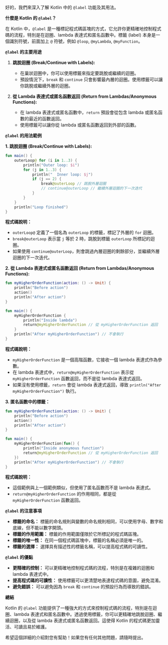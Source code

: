 好的，我們來深入了解 Kotlin 中的 `@label` 功能及其用法。

**什麼是 Kotlin 的 `@label`？**

在 Kotlin 中，`@label` 是一種標記程式碼區塊的方式，它允許你更精確地控制程式碼的流程，特別是在迴圈、lambda 表達式和匿名函數中。標籤 (label) 本身是一個識別符號，前面加上 `@` 符號，例如 `@loop`, `@myLambda`, `@myFunction`。

**`@label` 的主要用途**

1.  **跳脫迴圈 (Break/Continue with Labels):**
    *   在巢狀迴圈中，你可以使用標籤來指定要跳脫或繼續的迴圈。
    *   預設情況下，`break` 和 `continue` 只會影響最內層的迴圈。使用標籤可以讓你跳脫或繼續外層的迴圈。

2.  **從 Lambda 表達式或匿名函數返回 (Return from Lambdas/Anonymous Functions):**
    *   在 lambda 表達式或匿名函數中，`return` 預設會從包含 lambda 或匿名函數的最近的函數返回。
    *   使用標籤可以讓你從 lambda 或匿名函數返回到外部的函數。

**`@label` 的用法範例**

**1. 跳脫迴圈 (Break/Continue with Labels):**

```kotlin
fun main() {
    outerLoop@ for (i in 1..3) {
        println("Outer loop: $i")
        for (j in 1..3) {
            println("  Inner loop: $j")
            if (j == 2) {
                break@outerLoop // 跳脫外層迴圈
                // continue@outerLoop // 繼續外層迴圈的下一次迭代
            }
        }
    }
    println("Loop finished")
}
```

**程式碼說明：**

*   `outerLoop@` 定義了一個名為 `outerLoop` 的標籤，標記了外層的 `for` 迴圈。
*   `break@outerLoop` 表示當 `j` 等於 2 時，跳脫到標籤 `outerLoop` 所標記的迴圈。
*   如果使用 `continue@outerLoop`，則會跳過內層迴圈的剩餘部分，並繼續外層迴圈的下一次迭代。

**2. 從 Lambda 表達式或匿名函數返回 (Return from Lambdas/Anonymous Functions):**

```kotlin
fun myHigherOrderFunction(action: () -> Unit) {
    println("Before action")
    action()
    println("After action")
}

fun main() {
    myHigherOrderFunction {
        println("Inside lambda")
        return@myHigherOrderFunction // 從 myHigherOrderFunction 返回
    }
    println("After myHigherOrderFunction") // 不會執行
}
```

**程式碼說明：**

*   `myHigherOrderFunction` 是一個高階函數，它接收一個 lambda 表達式作為參數。
*   在 lambda 表達式中，`return@myHigherOrderFunction` 表示從 `myHigherOrderFunction` 函數返回，而不是從 lambda 表達式返回。
*   如果沒有使用標籤，`return` 會從 lambda 表達式返回，導致 `println("After myHigherOrderFunction")` 執行。

**3. 匿名函數中的標籤：**

```kotlin
fun myHigherOrderFunction(action: () -> Unit) {
    println("Before action")
    action()
    println("After action")
}

fun main() {
    myHigherOrderFunction(fun() {
        println("Inside anonymous function")
        return@myHigherOrderFunction // 從 myHigherOrderFunction 返回
    })
    println("After myHigherOrderFunction") // 不會執行
}
```

**程式碼說明：**

*   這個範例與上一個範例類似，但使用了匿名函數而不是 lambda 表達式。
*   `return@myHigherOrderFunction` 的作用相同，都是從 `myHigherOrderFunction` 函數返回。

**`@label` 的注意事項**

*   **標籤的命名：** 標籤的命名規則與變數的命名規則相同，可以使用字母、數字和底線，但不能以數字開頭。
*   **標籤的作用範圍：** 標籤的作用範圍僅限於它所標記的程式碼區塊。
*   **標籤的唯一性：** 在同一個程式碼區塊中，標籤的名稱必須是唯一的。
*   **標籤的選擇：** 選擇具有描述性的標籤名稱，可以提高程式碼的可讀性。

**`@label` 的優點**

*   **更精確的控制：** 可以更精確地控制程式碼的流程，特別是在複雜的迴圈和 lambda 表達式中。
*   **提高程式碼的可讀性：** 使用標籤可以更清楚地表達程式碼的意圖，避免混淆。
*   **避免錯誤：** 可以避免因為 `break` 和 `continue` 的預設行為而導致的錯誤。

**總結**

Kotlin 的 `@label` 功能提供了一種強大的方式來控制程式碼的流程，特別是在迴圈、lambda 表達式和匿名函數中。透過使用標籤，你可以更精確地跳脫迴圈、繼續迴圈，以及從 lambda 表達式或匿名函數返回。這使得 Kotlin 的程式碼更加靈活、可讀且易於維護。

希望這個詳細的介紹對您有幫助！如果您有任何其他問題，請隨時提出。
